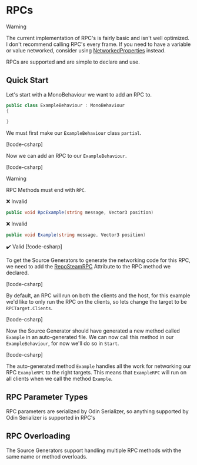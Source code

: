 # RPCs

> [!WARNING]
> The current implementation of RPC's is fairly basic and isn't well optimized.
> I don't recommend calling RPC's every frame.
> If you need to have a variable or value networked, consider using [NetworkedProperties](./networked-properties.md) instead.

RPCs are supported and are simple to declare and use.

## Quick Start

Let's start with a MonoBehaviour we want to add an RPC to.

```csharp
public class ExampleBehaviour : MonoBehaviour 
{
    
}
```

We must first make our `ExampleBehaviour` class `partial`.

[!code-csharp[](../../examples/rpcs/ExampleBehaviour.cs?highlight=1#L1-L4)]

Now we can add an RPC to our `ExampleBehaviour`.

[!code-csharp[](../../examples/rpcs/ExampleBehaviour.cs?highlight=5-8#L5-L13)]

> [!WARNING]
> RPC Methods must end with `RPC`.
> 
> :x: Invalid
> ```csharp
> public void RpcExample(string message, Vector3 position)
> ```
> :x: Invalid
> ```csharp
> public void Example(string message, Vector3 position)
> ```
> :heavy_check_mark: Valid
> [!code-csharp[](../../examples/rpcs/ExampleBehaviour.cs#L9)]

To get the Source Generators to generate the networking code for this RPC, we need to add the [RepoSteamRPC](../../api/RepoSteamNetworking.API.Unity.RepoSteamRPCAttribute.yml) Attribute to the RPC method we declared.

[!code-csharp[](../../examples/rpcs/ExampleBehaviour.cs?highlight=2,6#L14-L24)]

By default, an RPC will run on both the clients and the host, for this example we'd like to only run the RPC on the clients, so lets change the target to be `RPCTarget.Clients`.

[!code-csharp[](../../examples/rpcs/ExampleBehaviour.cs?highlight=2,7#L25-L36)]

Now the Source Generator should have generated a new method called `Example` in an auto-generated file. We can now call this method in our `ExampleBehaviour`, for now we'll do so in `Start`.

[!code-csharp[](../../examples/rpcs/ExampleBehaviour.cs?highlight=15#L37-L53)]

The auto-generated method `Example` handles all the work for networking our RPC `ExampleRPC` to the right targets. This means that `ExampleRPC` will run on all clients when we call the method `Example`.

## RPC Parameter Types
RPC parameters are serialized by Odin Serializer, so anything supported by Odin Serializer is supported in RPC's

## RPC Overloading
The Source Generators support handling multiple RPC methods with the same name or method overloads. 